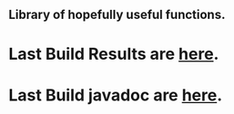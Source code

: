 ## Library of hopefully useful functions.

# Last Build Results are [here](https://paul-amonson.github.io/libs/reports).

# Last Build javadoc are [here](https://paul-amonson.github.io/libs/docs).
